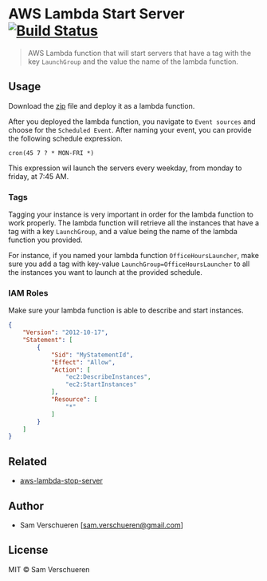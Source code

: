 # AWS Lambda Start Server [![Build Status](https://travis-ci.org/SamVerschueren/aws-lambda-start-server.svg?branch=master)](https://travis-ci.org/SamVerschueren/aws-lambda-start-server)

> AWS Lambda function that will start servers that have a tag with the key `LaunchGroup` and the value the name of the lambda function.

## Usage

Download the [zip](https://github.com/SamVerschueren/aws-lambda-stop-server/releases) file and deploy it as a lambda function.

After you deployed the lambda function, you navigate to `Event sources` and choose for the `Scheduled Event`. After naming your event, you can provide
the following schedule expression.

```
cron(45 7 ? * MON-FRI *)
```

This expression wil launch the servers every weekday, from monday to friday, at 7:45 AM.

### Tags

Tagging your instance is very important in order for the lambda function to work properly. The lambda function will retrieve all the instances that have a tag with a key `LaunchGroup`,
and a value being the name of the lambda function you provided.

For instance, if you named your lambda function `OfficeHoursLauncher`, make sure you add a tag with key-value `LaunchGroup=OfficeHoursLauncher` to all the instances you want to launch
at the provided schedule.

### IAM Roles

Make sure your lambda function is able to describe and start instances.

```json
{
    "Version": "2012-10-17",
    "Statement": [
        {
            "Sid": "MyStatementId",
            "Effect": "Allow",
            "Action": [
                "ec2:DescribeInstances",
                "ec2:StartInstances"
            ],
            "Resource": [
                "*"
            ]
        }
    ]
}
```

## Related

- [aws-lambda-stop-server](https://github.com/SamVerschueren/aws-lambda-stop-server)

## Author

- Sam Verschueren [<sam.verschueren@gmail.com>]

## License

MIT © Sam Verschueren
